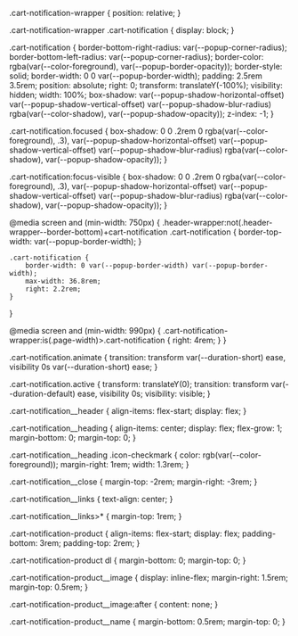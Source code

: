 .cart-notification-wrapper {
    position: relative;
}

.cart-notification-wrapper .cart-notification {
    display: block;
}

.cart-notification {
    border-bottom-right-radius: var(--popup-corner-radius);
    border-bottom-left-radius: var(--popup-corner-radius);
    border-color: rgba(var(--color-foreground), var(--popup-border-opacity));
    border-style: solid;
    border-width: 0 0 var(--popup-border-width);
    padding: 2.5rem 3.5rem;
    position: absolute;
    right: 0;
    transform: translateY(-100%);
    visibility: hidden;
    width: 100%;
    box-shadow: var(--popup-shadow-horizontal-offset) var(--popup-shadow-vertical-offset) var(--popup-shadow-blur-radius) rgba(var(--color-shadow), var(--popup-shadow-opacity));
    z-index: -1;
}

.cart-notification.focused {
    box-shadow: 0 0 .2rem 0 rgba(var(--color-foreground), .3),
        var(--popup-shadow-horizontal-offset) var(--popup-shadow-vertical-offset) var(--popup-shadow-blur-radius) rgba(var(--color-shadow), var(--popup-shadow-opacity));
}

.cart-notification:focus-visible {
    box-shadow: 0 0 .2rem 0 rgba(var(--color-foreground), .3),
        var(--popup-shadow-horizontal-offset) var(--popup-shadow-vertical-offset) var(--popup-shadow-blur-radius) rgba(var(--color-shadow), var(--popup-shadow-opacity));
}

@media screen and (min-width: 750px) {
    .header-wrapper:not(.header-wrapper--border-bottom)+cart-notification .cart-notification {
        border-top-width: var(--popup-border-width);
    }

    .cart-notification {
        border-width: 0 var(--popup-border-width) var(--popup-border-width);
        max-width: 36.8rem;
        right: 2.2rem;
    }
}

@media screen and (min-width: 990px) {
    .cart-notification-wrapper:is(.page-width)>.cart-notification {
        right: 4rem;
    }
}

.cart-notification.animate {
    transition: transform var(--duration-short) ease,
        visibility 0s var(--duration-short) ease;
}

.cart-notification.active {
    transform: translateY(0);
    transition: transform var(--duration-default) ease, visibility 0s;
    visibility: visible;
}

.cart-notification__header {
    align-items: flex-start;
    display: flex;
}

.cart-notification__heading {
    align-items: center;
    display: flex;
    flex-grow: 1;
    margin-bottom: 0;
    margin-top: 0;
}

.cart-notification__heading .icon-checkmark {
    color: rgb(var(--color-foreground));
    margin-right: 1rem;
    width: 1.3rem;
}

.cart-notification__close {
    margin-top: -2rem;
    margin-right: -3rem;
}

.cart-notification__links {
    text-align: center;
}

.cart-notification__links>* {
    margin-top: 1rem;
}

.cart-notification-product {
    align-items: flex-start;
    display: flex;
    padding-bottom: 3rem;
    padding-top: 2rem;
}

.cart-notification-product dl {
    margin-bottom: 0;
    margin-top: 0;
}

.cart-notification-product__image {
    display: inline-flex;
    margin-right: 1.5rem;
    margin-top: 0.5rem;
}

.cart-notification-product__image:after {
    content: none;
}

.cart-notification-product__name {
    margin-bottom: 0.5rem;
    margin-top: 0;
}